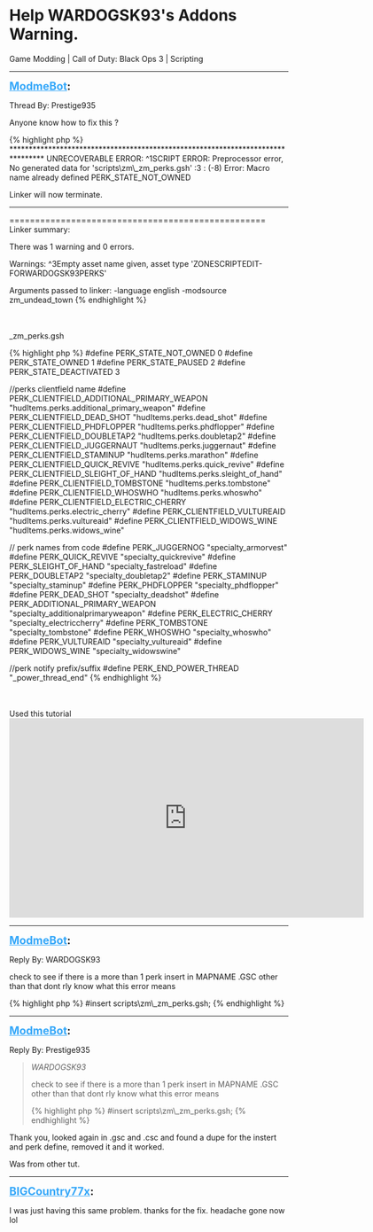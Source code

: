 # Help WARDOGSK93's Addons Warning.
Game Modding | Call of Duty: Black Ops 3 | Scripting

---
<strong style="font-size: 1.4em;"><span style="text-decoration: underline;text-decoration-color: #34a7f9;"><span style="color:#34a7f9;">ModmeBot</span></span>:</strong>

<p>Thread By: Prestige935<br /><p style="text-align:left;">Anyone know how to fix this ?</p><p style="text-align:left;"></p>{% highlight php %}
********************************************************************************
UNRECOVERABLE ERROR:
  ^1SCRIPT ERROR: Preprocessor error, No generated data for &#39;scripts\zm\_zm_perks.gsh&#39;
:3 : (-8) Error:  Macro name already defined PERK_STATE_NOT_OWNED



Linker will now terminate.
********************************************************************************

==================================================
Linker summary:

There was 1 warning and 0 errors.

Warnings:
  ^3Empty asset name given, asset type &#39;ZONESCRIPTEDIT-FORWARDOGSK93PERKS&#39;

Arguments passed to linker:
  -language english -modsource zm_undead_town
{% endhighlight %}
<br /><br /><br /><p style="text-align:left;"></p><p style="text-align:left;"></p><p style="text-align:left;">_zm_perks.gsh</p><p style="text-align:left;"></p>{% highlight php %}
#define PERK_STATE_NOT_OWNED			0
#define PERK_STATE_OWNED				1
#define PERK_STATE_PAUSED				2
#define PERK_STATE_DEACTIVATED			3

//perks clientfield name
#define PERK_CLIENTFIELD_ADDITIONAL_PRIMARY_WEAPON	"hudItems.perks.additional_primary_weapon"
#define PERK_CLIENTFIELD_DEAD_SHOT					"hudItems.perks.dead_shot"
#define PERK_CLIENTFIELD_PHDFLOPPER					"hudItems.perks.phdflopper"
#define PERK_CLIENTFIELD_DOUBLETAP2					"hudItems.perks.doubletap2"
#define PERK_CLIENTFIELD_JUGGERNAUT					"hudItems.perks.juggernaut"
#define PERK_CLIENTFIELD_STAMINUP					"hudItems.perks.marathon"
#define PERK_CLIENTFIELD_QUICK_REVIVE				"hudItems.perks.quick_revive"
#define PERK_CLIENTFIELD_SLEIGHT_OF_HAND			"hudItems.perks.sleight_of_hand"
#define PERK_CLIENTFIELD_TOMBSTONE					"hudItems.perks.tombstone"
#define PERK_CLIENTFIELD_WHOSWHO					"hudItems.perks.whoswho"
#define PERK_CLIENTFIELD_ELECTRIC_CHERRY			"hudItems.perks.electric_cherry"
#define PERK_CLIENTFIELD_VULTUREAID					"hudItems.perks.vultureaid"
#define PERK_CLIENTFIELD_WIDOWS_WINE				"hudItems.perks.widows_wine"

// perk names from code
#define PERK_JUGGERNOG								"specialty_armorvest"
#define PERK_QUICK_REVIVE							"specialty_quickrevive"
#define PERK_SLEIGHT_OF_HAND						"specialty_fastreload"
#define PERK_DOUBLETAP2								"specialty_doubletap2"
#define PERK_STAMINUP								"specialty_staminup"
#define PERK_PHDFLOPPER								"specialty_phdflopper"
#define PERK_DEAD_SHOT								"specialty_deadshot"
#define PERK_ADDITIONAL_PRIMARY_WEAPON				"specialty_additionalprimaryweapon"
#define PERK_ELECTRIC_CHERRY						"specialty_electriccherry" 
#define PERK_TOMBSTONE								"specialty_tombstone"
#define PERK_WHOSWHO								"specialty_whoswho"
#define PERK_VULTUREAID								"specialty_vultureaid"
#define PERK_WIDOWS_WINE							"specialty_widowswine"
	
//perk notify prefix/suffix
#define PERK_END_POWER_THREAD						"_power_thread_end"
{% endhighlight %}
<br /><br /><br /><p style="text-align:left;"></p><p style="text-align:left;">Used this tutorial <iframe type="text/html" width="640" height="360" src="https://www.youtube.com/embed/FPeL7r8zaRc" frameborder="0"></iframe></p></p>

---
<strong style="font-size: 1.4em;"><span style="text-decoration: underline;text-decoration-color: #34a7f9;"><span style="color:#34a7f9;">ModmeBot</span></span>:</strong>

<p>Reply By: WARDOGSK93<br /><p style="text-align:left;">check to see if there is a more than 1 perk insert in MAPNAME .GSC other than that dont rly know what this error means</p>{% highlight php %}
#insert scripts\zm\_zm_perks.gsh;
{% endhighlight %}
</p>

---
<strong style="font-size: 1.4em;"><span style="text-decoration: underline;text-decoration-color: #34a7f9;"><span style="color:#34a7f9;">ModmeBot</span></span>:</strong>

<p>Reply By: Prestige935<br /><blockquote><em>WARDOGSK93</em><p style="text-align:left;">check to see if there is a more than 1 perk insert in MAPNAME .GSC other than that dont rly know what this error means</p>{% highlight php %}
#insert scripts\zm\_zm_perks.gsh;
{% endhighlight %}
<br /></blockquote><p style="text-align:left;"></p><p style="text-align:left;">Thank you, looked again in .gsc and .csc and found a dupe for the instert and perk define, removed it and it worked.</p><p style="text-align:left;"></p><p style="text-align:left;"></p><p style="text-align:left;">Was from other tut.</p></p>

---
<strong style="font-size: 1.4em;"><span style="text-decoration: underline;text-decoration-color: #34a7f9;"><span style="color:#34a7f9;">BIGCountry77x</span></span>:</strong>

<p>I was just having this same problem. thanks for the fix. headache gone now lol</p>
